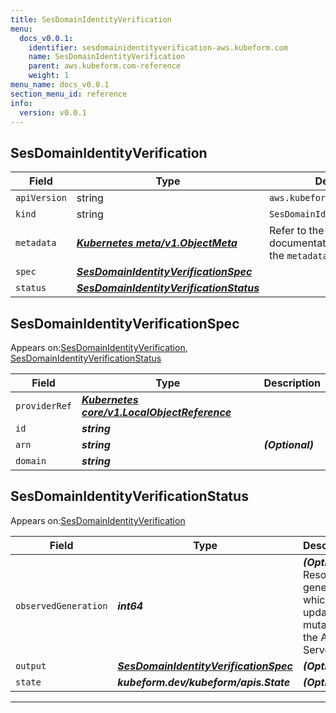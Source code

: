 ```yaml
---
title: SesDomainIdentityVerification
menu:
  docs_v0.0.1:
    identifier: sesdomainidentityverification-aws.kubeform.com
    name: SesDomainIdentityVerification
    parent: aws.kubeform.com-reference
    weight: 1
menu_name: docs_v0.0.1
section_menu_id: reference
info:
  version: v0.0.1
---
```


## SesDomainIdentityVerification
| Field | Type | Description |
| ------ | ----- | ----------- |
| `apiVersion` | string | `aws.kubeform.com/v1alpha1` |
|    `kind` | string | `SesDomainIdentityVerification` |
| `metadata` | ***[Kubernetes meta/v1.ObjectMeta](https://kubernetes.io/docs/reference/generated/kubernetes-api/v1.13/#objectmeta-v1-meta)***|Refer to the Kubernetes API documentation for the fields of the `metadata` field.|
| `spec` | ***[SesDomainIdentityVerificationSpec](#sesdomainidentityverificationspec)***||
| `status` | ***[SesDomainIdentityVerificationStatus](#sesdomainidentityverificationstatus)***||
## SesDomainIdentityVerificationSpec

Appears on:[SesDomainIdentityVerification](#sesdomainidentityverification), [SesDomainIdentityVerificationStatus](#sesdomainidentityverificationstatus)

| Field | Type | Description |
| ------ | ----- | ----------- |
| `providerRef` | ***[Kubernetes core/v1.LocalObjectReference](https://kubernetes.io/docs/reference/generated/kubernetes-api/v1.13/#localobjectreference-v1-core)***||
| `id` | ***string***||
| `arn` | ***string***| ***(Optional)*** |
| `domain` | ***string***||
## SesDomainIdentityVerificationStatus

Appears on:[SesDomainIdentityVerification](#sesdomainidentityverification)

| Field | Type | Description |
| ------ | ----- | ----------- |
| `observedGeneration` | ***int64***| ***(Optional)*** Resource generation, which is updated on mutation by the API Server.|
| `output` | ***[SesDomainIdentityVerificationSpec](#sesdomainidentityverificationspec)***| ***(Optional)*** |
| `state` | ***kubeform.dev/kubeform/apis.State***| ***(Optional)*** |
---
